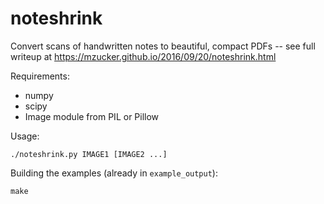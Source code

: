 noteshrink
==========

Convert scans of handwritten notes to beautiful, compact PDFs -- see full writeup at <https://mzucker.github.io/2016/09/20/noteshrink.html>

Requirements:

 - numpy
 - scipy
 - Image module from PIL or Pillow
 
Usage:

    ./noteshrink.py IMAGE1 [IMAGE2 ...]

Building the examples (already in `example_output`):

    make
    
